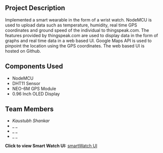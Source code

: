 ## Project Description

Implemented a smart wearable in the form of a wrist watch. NodeMCU is used to upload data such as temperature, humidity, real time 
GPS coordinates and ground speed of the individual to thingspeak.com. The features provided by thingspeak.com are used to display data in the form of graphs and real time data in a web based UI. Google Maps API is used to pinpoint the location using the GPS coordinates. The web based UI is hosted on Github.

## Components Used

* NodeMCU
* DHT11 Sensor
* NEO-6M GPS Module
* 0.96 Inch OLED Display

## Team Members

- _Kaustubh Shankar_
- _ _
- _ _
- _ _ 


**Click to view Smart Watch UI:**
[smartWatch UI](https://kaustubhshan27.github.io/SmartWatch/UI)
